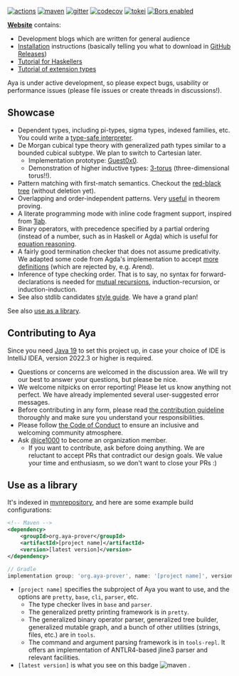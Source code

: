 [![actions]](https://github.com/aya-prover/aya-dev/actions/workflows/gradle-check.yml)
[![maven]][maven-repo]
[![gitter]](https://gitter.im/aya-prover/community?utm_source=badge&utm_medium=badge&utm_campaign=pr-badge)
[![codecov]](https://codecov.io/gh/aya-prover/aya-dev)
[![tokei]](https://github.com/XAMPPRocky/tokei)
[![Bors enabled](https://bors.tech/images/badge_small.svg)](https://app.bors.tech/repositories/37715)

[**Website**](https://www.aya-prover.org) contains:

+ Development blogs which are written for general audience
+ [Installation](https://www.aya-prover.org/guide/install.html)
  instructions (basically telling you what to download in [GitHub Releases])
+ [Tutorial for Haskellers](https://www.aya-prover.org/guide/haskeller-tutorial.html)
+ [Tutorial of extension types](https://www.aya-prover.org/guide/ext-types.html)

Aya is under active development, so please expect bugs, usability or performance issues
(please file issues or create threads in discussions!).

## Showcase

+ Dependent types, including pi-types, sigma types, indexed families, etc.
  You could write a [type-safe interpreter][gadt].
+ De Morgan cubical type theory with generalized path types
  similar to a bounded cubical subtype. We plan to switch to Cartesian later.
  + Implementation prototype: [Guest0x0].
  + Demonstration of higher inductive types: [3-torus] (three-dimensional torus!!).
+ Pattern matching with first-match semantics.
  Checkout the [red-black tree][rbtree] (without deletion yet).
+ Overlapping and order-independent patterns. Very [useful][oop] in theorem proving.
+ A literate programming mode with inline code fragment support, inspired from [1lab].
+ Binary operators, with precedence specified by a partial ordering
  (instead of a number, such as in Haskell or Agda)
  which is useful for [equation reasoning][assoc].
+ A fairly good termination checker that does not assume predicativity.
  We adapted some code from Agda's implementation to accept
  [more definitions][foetus] (which are rejected by, e.g. Arend).
+ Inference of type checking order. That is to say,
  no syntax for forward-declarations is needed for [mutual recursions][mutual],
  induction-recursion, or induction-induction.
+ See also stdlib candidates [style guide][stdlib-style]. We have a grand plan!

See also [use as a library](#use-as-a-library).

[GitHub Releases]: https://github.com/aya-prover/aya-dev/releases/tag/nightly-build
[Java 19]: https://jdk.java.net/19
[1lab]: https://1lab.dev

## Contributing to Aya

Since you need [Java 19] to set this project up, in case your choice
of IDE is IntelliJ IDEA, version 2022.3 or higher is required.

+ Questions or concerns are welcomed in the discussion area.
  We will try our best to answer your questions, but please be nice.
+ We welcome nitpicks on error reporting! Please let us know anything not perfect.
  We have already implemented several user-suggested error messages.
+ Before contributing in any form, please read
  [the contribution guideline](https://github.com/aya-prover/aya-dev/blob/master/.github/CONTRIBUTING.md) thoroughly
  and make sure you understand your responsibilities.
+ Please follow [the Code of Conduct](https://github.com/aya-prover/aya-dev/blob/master/.github/CODE_OF_CONDUCT.md) to
  ensure an inclusive and welcoming community atmosphere.
+ Ask [@ice1000] to become an organization member.
  + If you want to contribute, ask before doing anything.
    We are reluctant to accept PRs that contradict our design goals.
    We value your time and enthusiasm, so we don't want to close your PRs :)

[@ice1000]: https://github.com/ice1000
[actions]: https://github.com/aya-prover/aya-dev/actions/workflows/gradle-check.yml/badge.svg
[codecov]: https://img.shields.io/codecov/c/github/aya-prover/aya-dev?logo=codecov&logoColor=white
[gitter]: https://img.shields.io/gitter/room/aya-prover/community?color=cyan&logo=gitter
[tokei]: https://img.shields.io/tokei/lines/github/aya-prover/aya-dev?logo=java
[maven]: https://img.shields.io/maven-central/v/org.aya-prover/base?logo=gradle
[oop]: ../base/src/test/resources/success/common/src/Arith/Nat/Core.aya
[gadt]: ../base/src/test/resources/success/src/TypeSafeNorm.aya
[regularity]: ../base/src/test/resources/success/common/src/Paths.aya
[funExt]: ../base/src/test/resources/success/common/src/Paths.aya
[rbtree]: ../base/src/test/resources/success/common/src/Data/Tree/RedBlack/Direct.aya
[3-torus]: ../base/src/test/resources/success/common/src/Spaces/Torus/T3.aya
[assoc]: ../base/src/test/resources/success/src/Assoc.aya
[foetus]: ../base/src/test/resources/success/src/FoetusLimitation.aya
[mutual]: ../base/src/test/resources/success/src/Order.aya
[maven-repo]: https://repo1.maven.org/maven2/org/aya-prover
[Guest0x0]: https://github.com/ice1000/Guest0x0
[stdlib-style]: ../base/src/test/resources/success/common

## Use as a library

It's indexed in [mvnrepository](https://mvnrepository.com/artifact/org.aya-prover),
and here are some example build configurations:

```xml
<!-- Maven -->
<dependency>
    <groupId>org.aya-prover</groupId>
    <artifactId>[project name]</artifactId>
    <version>[latest version]</version>
</dependency>
```

```groovy
// Gradle
implementation group: 'org.aya-prover', name: '[project name]', version: '[latest version]'
```

+ `[project name]` specifies the subproject of Aya you want to use, and the options are `pretty`, `base`, `cli`, `parser`, etc.
  + The type checker lives in `base` and `parser`.
  + The generalized pretty printing framework is in `pretty`.
  + The generalized binary operator parser, generalized tree builder, generalized mutable graph,
    and a bunch of other utilities (strings, files, etc.) are in `tools`.
  + The command and argument parsing framework is in `tools-repl`.
    It offers an implementation of ANTLR4-based jline3 parser and relevant facilities.
+ `[latest version]` is what you see on this badge ![maven] .
